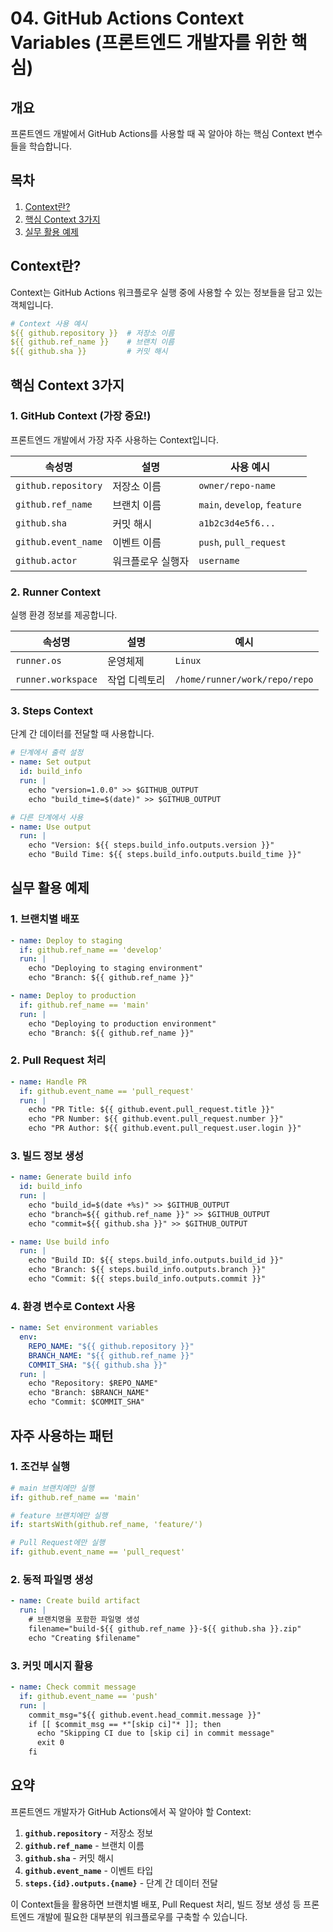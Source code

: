 # 04. GitHub Actions Context Variables (프론트엔드 개발자를 위한 핵심)

## 개요

프론트엔드 개발에서 GitHub Actions를 사용할 때 꼭 알아야 하는 핵심 Context 변수들을 학습합니다.

## 목차

1. [Context란?](#context란)
2. [핵심 Context 3가지](#핵심-context-3가지)
3. [실무 활용 예제](#실무-활용-예제)

## Context란?

Context는 GitHub Actions 워크플로우 실행 중에 사용할 수 있는 정보들을 담고 있는 객체입니다.

```yaml
# Context 사용 예시
${{ github.repository }}  # 저장소 이름
${{ github.ref_name }}    # 브랜치 이름
${{ github.sha }}         # 커밋 해시
```

## 핵심 Context 3가지

### 1. GitHub Context (가장 중요!)

프론트엔드 개발에서 가장 자주 사용하는 Context입니다.

| 속성명              | 설명              | 사용 예시                    |
| ------------------- | ----------------- | ---------------------------- |
| `github.repository` | 저장소 이름       | `owner/repo-name`            |
| `github.ref_name`   | 브랜치 이름       | `main`, `develop`, `feature` |
| `github.sha`        | 커밋 해시         | `a1b2c3d4e5f6...`            |
| `github.event_name` | 이벤트 이름       | `push`, `pull_request`       |
| `github.actor`      | 워크플로우 실행자 | `username`                   |

### 2. Runner Context

실행 환경 정보를 제공합니다.

| 속성명             | 설명          | 예시                          |
| ------------------ | ------------- | ----------------------------- |
| `runner.os`        | 운영체제      | `Linux`                       |
| `runner.workspace` | 작업 디렉토리 | `/home/runner/work/repo/repo` |

### 3. Steps Context

단계 간 데이터를 전달할 때 사용합니다.

```yaml
# 단계에서 출력 설정
- name: Set output
  id: build_info
  run: |
    echo "version=1.0.0" >> $GITHUB_OUTPUT
    echo "build_time=$(date)" >> $GITHUB_OUTPUT

# 다른 단계에서 사용
- name: Use output
  run: |
    echo "Version: ${{ steps.build_info.outputs.version }}"
    echo "Build Time: ${{ steps.build_info.outputs.build_time }}"
```

## 실무 활용 예제

### 1. 브랜치별 배포

```yaml
- name: Deploy to staging
  if: github.ref_name == 'develop'
  run: |
    echo "Deploying to staging environment"
    echo "Branch: ${{ github.ref_name }}"

- name: Deploy to production
  if: github.ref_name == 'main'
  run: |
    echo "Deploying to production environment"
    echo "Branch: ${{ github.ref_name }}"
```

### 2. Pull Request 처리

```yaml
- name: Handle PR
  if: github.event_name == 'pull_request'
  run: |
    echo "PR Title: ${{ github.event.pull_request.title }}"
    echo "PR Number: ${{ github.event.pull_request.number }}"
    echo "PR Author: ${{ github.event.pull_request.user.login }}"
```

### 3. 빌드 정보 생성

```yaml
- name: Generate build info
  id: build_info
  run: |
    echo "build_id=$(date +%s)" >> $GITHUB_OUTPUT
    echo "branch=${{ github.ref_name }}" >> $GITHUB_OUTPUT
    echo "commit=${{ github.sha }}" >> $GITHUB_OUTPUT

- name: Use build info
  run: |
    echo "Build ID: ${{ steps.build_info.outputs.build_id }}"
    echo "Branch: ${{ steps.build_info.outputs.branch }}"
    echo "Commit: ${{ steps.build_info.outputs.commit }}"
```

### 4. 환경 변수로 Context 사용

```yaml
- name: Set environment variables
  env:
    REPO_NAME: "${{ github.repository }}"
    BRANCH_NAME: "${{ github.ref_name }}"
    COMMIT_SHA: "${{ github.sha }}"
  run: |
    echo "Repository: $REPO_NAME"
    echo "Branch: $BRANCH_NAME"
    echo "Commit: $COMMIT_SHA"
```

## 자주 사용하는 패턴

### 1. 조건부 실행

```yaml
# main 브랜치에만 실행
if: github.ref_name == 'main'

# feature 브랜치에만 실행
if: startsWith(github.ref_name, 'feature/')

# Pull Request에만 실행
if: github.event_name == 'pull_request'
```

### 2. 동적 파일명 생성

```yaml
- name: Create build artifact
  run: |
    # 브랜치명을 포함한 파일명 생성
    filename="build-${{ github.ref_name }}-${{ github.sha }}.zip"
    echo "Creating $filename"
```

### 3. 커밋 메시지 활용

```yaml
- name: Check commit message
  if: github.event_name == 'push'
  run: |
    commit_msg="${{ github.event.head_commit.message }}"
    if [[ $commit_msg == *"[skip ci]"* ]]; then
      echo "Skipping CI due to [skip ci] in commit message"
      exit 0
    fi
```

## 요약

프론트엔드 개발자가 GitHub Actions에서 꼭 알아야 할 Context:

1. **`github.repository`** - 저장소 정보
2. **`github.ref_name`** - 브랜치 이름
3. **`github.sha`** - 커밋 해시
4. **`github.event_name`** - 이벤트 타입
5. **`steps.{id}.outputs.{name}`** - 단계 간 데이터 전달

이 Context들을 활용하면 브랜치별 배포, Pull Request 처리, 빌드 정보 생성 등 프론트엔드 개발에 필요한 대부분의 워크플로우를 구축할 수 있습니다.
